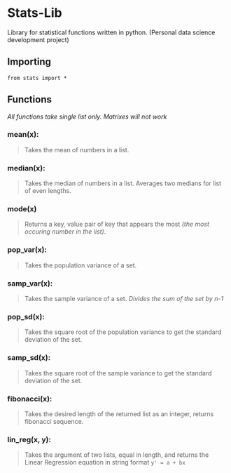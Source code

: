 # Stats-Lib
Library for statistical functions written in python. (Personal data science development project)

## Importing
```python:
from stats import *
```

## Functions
*All functions take single list only. Matrixes will not work*

### mean(x):
>Takes the mean of numbers in a list.

### median(x):
>Takes the median of numbers in a list. Averages two medians for list of even lengths.

### mode(x)
>Returns a key, value pair of key that appears the most *(the most occuring number in the list)*.

### pop_var(x):
>Takes the population variance of a set.

### samp_var(x):
>Takes the sample variance of a set. *Divides the sum of the set by n-1*

### pop_sd(x):
>Takes the square root of the population variance to get the standard deviation of the set.

### samp_sd(x):
>Takes the square root of the sample variance to get the standard deviation of the set.

### fibonacci(x):
>Takes the desired length of the returned list as an integer, returns fibonacci sequence.

### lin_reg(x, y):
>Takes the argument of two lists, equal in length, and returns the Linear Regression equation in string format
```y' = a + bx```
